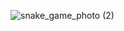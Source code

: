 
![snake_game_photo  (2)](https://github.com/zaylmzdr/SnakeGame/assets/117684749/ac6b4b3f-ce51-4f4a-9c45-21eca1815913)


